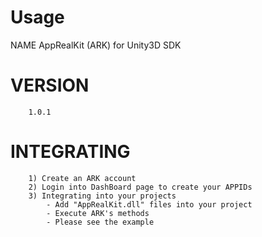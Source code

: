 Usage
=====
NAME
        AppRealKit (ARK) for Unity3D SDK

VERSION
========
        1.0.1

INTEGRATING
========
		1) Create an ARK account
		2) Login into DashBoard page to create your APPIDs
		3) Integrating into your projects
			- Add "AppRealKit.dll" files into your project     
			- Execute ARK's methods
			- Please see the example